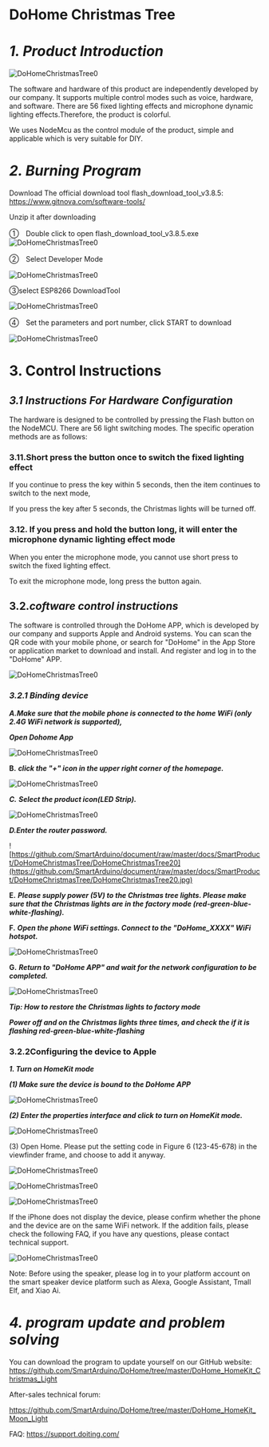 # DoHome Christmas Tree

# ***1. Product Introduction***

![DoHomeChristmasTree0](https://github.com/SmartArduino/document/raw/master/docs/SmartProduct/DoHomeChristmasTree/DoHomeChristmasTree0.jpg)

The software and hardware of this product are independently developed by our company. It supports multiple control modes such as voice, hardware, and software. There are 56 fixed lighting effects and microphone dynamic lighting effects.Therefore, the product is colorful. 

We uses NodeMcu as the control module of the product, simple and applicable which is very suitable for DIY.

# ***2. Burning Program*** 

Download The official download tool flash_download_tool_v3.8.5: https://www.gitnova.com/software-tools/

Unzip it after downloading

①　Double click to open flash_download_tool_v3.8.5.exe
![DoHomeChristmasTree0](https://github.com/SmartArduino/document/raw/master/docs/SmartProduct/DoHomeChristmasTree/DoHomeChristmasTree2.jpg)

②　Select Developer Mode

![DoHomeChristmasTree0](https://github.com/SmartArduino/document/raw/master/docs/SmartProduct/DoHomeChristmasTree/DoHomeChristmasTree3.jpg) 

③select ESP8266 DownloadTool

![DoHomeChristmasTree0](https://github.com/SmartArduino/document/raw/master/docs/SmartProduct/DoHomeChristmasTree/DoHomeChristmasTree4.jpg) 

④　Set the parameters and port number, click START to download

![DoHomeChristmasTree0](https://github.com/SmartArduino/document/raw/master/docs/SmartProduct/DoHomeChristmasTree/DoHomeChristmasTree5.jpg) 

# **3.** Control Instructions

## ***3.1*** ***Instructions For Hardware Configuration***

The hardware is designed to be controlled by pressing the Flash button on the NodeMCU. There are 56 light switching modes. The specific operation methods are as follows:

### 3.11.Short press the button once to switch the fixed lighting effect

If you continue to press the key within 5 seconds, then the item continues to switch to the next mode,

If you press the key after 5 seconds, the Christmas lights will be turned off.

### 3.12. If you press and hold the button long, it will enter the microphone dynamic lighting effect mode

When you enter the microphone mode, you cannot use short press to switch the fixed lighting effect.

To exit the microphone mode, long press the button again.

 

## 3.2.***coftware control instructions***

The software is controlled through the DoHome APP, which is developed by our company and supports Apple and Android systems. You can scan the QR code with your mobile phone, or search for "DoHome" in the App Store or application market to download and install. And register and log in to the "DoHome" APP.

![DoHomeChristmasTree0](https://github.com/SmartArduino/document/raw/master/docs/SmartProduct/DoHomeChristmasTree/DoHomeChristmasTree6.jpg) 

 

### ***3.2.1*** ***Binding device***

***A.Make sure that the mobile phone is connected to the home WiFi (only 2.4G WiFi network is supported),*** 

***Open Dohome App***

![DoHomeChristmasTree0](https://github.com/SmartArduino/document/raw/master/docs/SmartProduct/DoHomeChristmasTree/DoHomeChristmasTree7.jpg) 

**B.** ***click the "+" icon in the upper right corner of the homepage.***

![DoHomeChristmasTree0](https://github.com/SmartArduino/document/raw/master/docs/SmartProduct/DoHomeChristmasTree/DoHomeChristmasTree8.jpg) 

***C.*** ***Select the product icon(LED Strip).***

![DoHomeChristmasTree0](https://github.com/SmartArduino/document/raw/master/docs/SmartProduct/DoHomeChristmasTree/DoHomeChristmasTree9.jpg) 

***D.Enter the router password.***

![https://github.com/SmartArduino/document/raw/master/docs/SmartProduct/DoHomeChristmasTree/DoHomeChristmasTree20](https://github.com/SmartArduino/document/raw/master/docs/SmartProduct/DoHomeChristmasTree/DoHomeChristmasTree20.jpg)

**E.** ***Please supply power (5V) to the Christmas tree lights. Please make sure that the Christmas lights are in the factory mode (red-green-blue-white-flashing).***

**F.** ***Open the phone WiFi settings. Connect to the "DoHome_XXXX" WiFi hotspot.***

![DoHomeChristmasTree0](https://github.com/SmartArduino/document/raw/master/docs/SmartProduct/DoHomeChristmasTree/DoHomeChristmasTree12.jpg) 

 

 

**G.** ***Return to "DoHome APP" and wait for the network configuration to be completed.***

![DoHomeChristmasTree0](https://github.com/SmartArduino/document/raw/master/docs/SmartProduct/DoHomeChristmasTree/DoHomeChristmasTree13.jpg) 

 

 

 

***Tip: How to restore the Christmas lights to factory mode***

***Power off and on the Christmas lights three times, and check the if it is flashing red-green-blue-white-flashing***

 

### 3.2.2Configuring the device to Apple

***1. Turn on HomeKit mode***

***(1) Make sure the device is bound to the DoHome APP***

![DoHomeChristmasTree0](https://github.com/SmartArduino/document/raw/master/docs/SmartProduct/DoHomeChristmasTree/DoHomeChristmasTree14.jpg) 

***(2) Enter the properties interface and click to turn on HomeKit mode.***

![DoHomeChristmasTree0](https://github.com/SmartArduino/document/raw/master/docs/SmartProduct/DoHomeChristmasTree/DoHomeChristmasTree15.jpg) 

(3) Open Home. Please put the setting code in Figure 6 (123-45-678) in the viewfinder frame, and choose to add it anyway.

![DoHomeChristmasTree0](https://github.com/SmartArduino/document/raw/master/docs/SmartProduct/DoHomeChristmasTree/DoHomeChristmasTree16.jpg) 

![DoHomeChristmasTree0](https://github.com/SmartArduino/document/raw/master/docs/SmartProduct/DoHomeChristmasTree/DoHomeChristmasTree17.jpg) 

![DoHomeChristmasTree0](https://github.com/SmartArduino/document/raw/master/docs/SmartProduct/DoHomeChristmasTree/DoHomeChristmasTree18.jpg) 

If the iPhone does not display the device, please confirm whether the phone and the device are on the same WiFi network. If the addition fails, please check the following FAQ, if you have any questions, please contact technical support.



![DoHomeChristmasTree0](https://github.com/SmartArduino/document/raw/master/docs/SmartProduct/DoHomeChristmasTree/DoHomeChristmasTree19.jpg) 

Note: Before using the speaker, please log in to your platform account on the smart speaker device platform such as Alexa, Google Assistant, Tmall Elf, and Xiao Ai.

 

# ***4. program update and problem solving***

You can download the program to update yourself on our GitHub website: https://github.com/SmartArduino/DoHome/tree/master/DoHome_HomeKit_Christmas_Light

After-sales technical forum:

https://github.com/SmartArduino/DoHome/tree/master/DoHome_HomeKit_Moon_Light

FAQ: https://support.doiting.com/